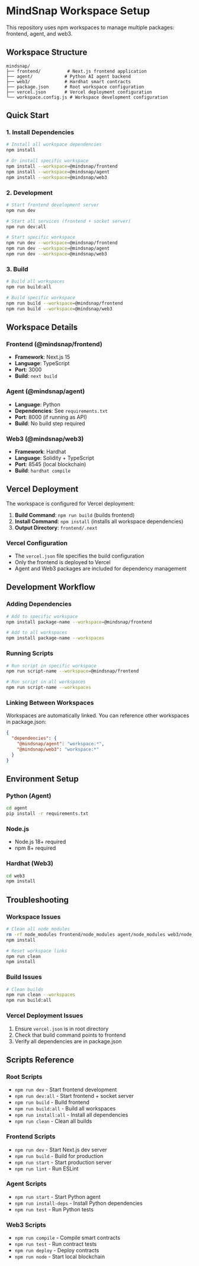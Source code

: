 # MindSnap Workspace Setup

This repository uses npm workspaces to manage multiple packages: frontend, agent, and web3.

## Workspace Structure

```
mindsnap/
├── frontend/          # Next.js frontend application
├── agent/            # Python AI agent backend
├── web3/             # Hardhat smart contracts
├── package.json      # Root workspace configuration
├── vercel.json       # Vercel deployment configuration
└── workspace.config.js # Workspace development configuration
```

## Quick Start

### 1. Install Dependencies

```bash
# Install all workspace dependencies
npm install

# Or install specific workspace
npm install --workspace=@mindsnap/frontend
npm install --workspace=@mindsnap/agent
npm install --workspace=@mindsnap/web3
```

### 2. Development

```bash
# Start frontend development server
npm run dev

# Start all services (frontend + socket server)
npm run dev:all

# Start specific workspace
npm run dev --workspace=@mindsnap/frontend
npm run dev --workspace=@mindsnap/agent
npm run dev --workspace=@mindsnap/web3
```

### 3. Build

```bash
# Build all workspaces
npm run build:all

# Build specific workspace
npm run build --workspace=@mindsnap/frontend
npm run build --workspace=@mindsnap/web3
```

## Workspace Details

### Frontend (@mindsnap/frontend)
- **Framework**: Next.js 15
- **Language**: TypeScript
- **Port**: 3000
- **Build**: `next build`

### Agent (@mindsnap/agent)
- **Language**: Python
- **Dependencies**: See `requirements.txt`
- **Port**: 8000 (if running as API)
- **Build**: No build step required

### Web3 (@mindsnap/web3)
- **Framework**: Hardhat
- **Language**: Solidity + TypeScript
- **Port**: 8545 (local blockchain)
- **Build**: `hardhat compile`

## Vercel Deployment

The workspace is configured for Vercel deployment:

1. **Build Command**: `npm run build` (builds frontend)
2. **Install Command**: `npm install` (installs all workspace dependencies)
3. **Output Directory**: `frontend/.next`

### Vercel Configuration

- The `vercel.json` file specifies the build configuration
- Only the frontend is deployed to Vercel
- Agent and Web3 packages are included for dependency management

## Development Workflow

### Adding Dependencies

```bash
# Add to specific workspace
npm install package-name --workspace=@mindsnap/frontend

# Add to all workspaces
npm install package-name --workspaces
```

### Running Scripts

```bash
# Run script in specific workspace
npm run script-name --workspace=@mindsnap/frontend

# Run script in all workspaces
npm run script-name --workspaces
```

### Linking Between Workspaces

Workspaces are automatically linked. You can reference other workspaces in package.json:

```json
{
  "dependencies": {
    "@mindsnap/agent": "workspace:*",
    "@mindsnap/web3": "workspace:*"
  }
}
```

## Environment Setup

### Python (Agent)
```bash
cd agent
pip install -r requirements.txt
```

### Node.js
- Node.js 18+ required
- npm 8+ required

### Hardhat (Web3)
```bash
cd web3
npm install
```

## Troubleshooting

### Workspace Issues
```bash
# Clean all node_modules
rm -rf node_modules frontend/node_modules agent/node_modules web3/node_modules
npm install

# Reset workspace links
npm run clean
npm install
```

### Build Issues
```bash
# Clean builds
npm run clean --workspaces
npm run build:all
```

### Vercel Deployment Issues
1. Ensure `vercel.json` is in root directory
2. Check that build command points to frontend
3. Verify all dependencies are in package.json

## Scripts Reference

### Root Scripts
- `npm run dev` - Start frontend development
- `npm run dev:all` - Start frontend + socket server
- `npm run build` - Build frontend
- `npm run build:all` - Build all workspaces
- `npm run install:all` - Install all dependencies
- `npm run clean` - Clean all builds

### Frontend Scripts
- `npm run dev` - Start Next.js dev server
- `npm run build` - Build for production
- `npm run start` - Start production server
- `npm run lint` - Run ESLint

### Agent Scripts
- `npm run start` - Start Python agent
- `npm run install-deps` - Install Python dependencies
- `npm run test` - Run Python tests

### Web3 Scripts
- `npm run compile` - Compile smart contracts
- `npm run test` - Run contract tests
- `npm run deploy` - Deploy contracts
- `npm run node` - Start local blockchain 